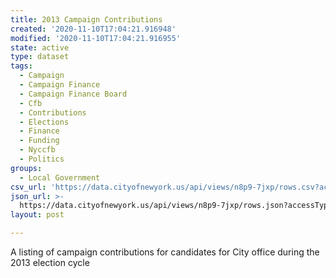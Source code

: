 ```yaml
---
title: 2013 Campaign Contributions
created: '2020-11-10T17:04:21.916948'
modified: '2020-11-10T17:04:21.916955'
state: active
type: dataset
tags:
  - Campaign
  - Campaign Finance
  - Campaign Finance Board
  - Cfb
  - Contributions
  - Elections
  - Finance
  - Funding
  - Nyccfb
  - Politics
groups:
  - Local Government
csv_url: 'https://data.cityofnewyork.us/api/views/n8p9-7jxp/rows.csv?accessType=DOWNLOAD'
json_url: >-
  https://data.cityofnewyork.us/api/views/n8p9-7jxp/rows.json?accessType=DOWNLOAD
layout: post

---
```

A listing of campaign contributions for candidates for City office during the 2013 election cycle

